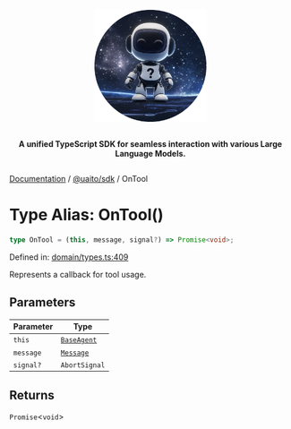 <div style="display:flex; flex-direction:column; align-items:center;">
<p align="center">
  <img src="../UAITO.png" alt="UAITO Logo" width="200"/>
</p>

<p align="center">
  <strong>A unified TypeScript SDK for seamless interaction with various Large Language Models.</strong>
</p>
</div>

[Documentation](README.md) / [@uaito/sdk](@uaito.sdk.md) / OnTool

# Type Alias: OnTool()

```ts
type OnTool = (this, message, signal?) => Promise<void>;
```

Defined in: [domain/types.ts:409](https://github.com/elribonazo/uaito/blob/91c83b1555092b9f034f87c6de2e2d4cee9b809c/packages/sdk/src/domain/types.ts#L409)

Represents a callback for tool usage.

## Parameters

| Parameter | Type |
| ------ | ------ |
| `this` | [`BaseAgent`](@uaito.sdk.Class.BaseAgent.md) |
| `message` | [`Message`](@uaito.sdk.TypeAlias.Message.md) |
| `signal?` | `AbortSignal` |

## Returns

`Promise`\<`void`\>
